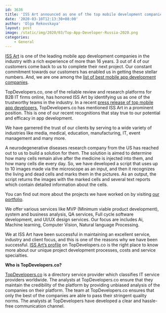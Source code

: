 ```yaml
---
id: 3636
title: 'ISS Art announced as one of the top mobile development companies of February 2020'
date: '2020-03-10T12:13:30+08:00'
author: 'Olga Rekovskaya'
layout: post
image: /static/img/2020/03/Top-App-Developer-Russia-2020.png
categories:
    - General
---
```


[ISS Art](https://issart.com) is one of the leading mobile app development companies in the industry with a rich experience of more than 16 years. 3 out of 4 of our customers come back to us to complete their next project. Our constant commitment towards our customers has enabled us in getting these stellar numbers. And, we are one among the [list of best mobile app development companies](https://www.topdevelopers.co/directory/mobile-app-developers).

TopDevelopers.co, one of the reliable review and research platforms for B2B IT firms online, has honored ISS Art by identifying us as one of the trustworthy teams in the industry. In a recent [press release of top mobile app developers](https://www.topdevelopers.co/press-releases/leading-mobile-app-developers-february-2020), TopDevelopers.co has mentioned ISS Art in a prominent position. This is one of our recent recognitions that stay true to our potential and efficacy in app development.

We have garnered the trust of our clients by serving to a wide variety of industries like media, medical, education, manufacturing, IT, event management and many more.

A neurodegenerative diseases research company from the US has reached out to us to build a solution for them. The solution is aimed to determine how many cells remain alive after the medicine is injected into them, and how many cells die every day. So, we have developed a script that uses up to 10 images made via the microscope as an input, and then it recognizes the living and dead cells and marks them in the pictures. As an output, the script returns the images with the marked cells and several text reports which contain detailed information about the cells.

You can find out more about the projects we have worked on by visiting [our portfolio](https://issart.com/portfolio/).

We offer various services like MVP (Minimum viable product development), system and business analysis, QA services, Full cycle software development, and UI/UX design services. Our focus are includes Ai, Machine learning, Computer Vision, Natural language Processing.

We at ISS Art have been successful in maintaining an excellent service, industry and client focus, and this is one of the reasons why we have been successful. [ISS Art’s profile](https://www.topdevelopers.co/profile/iss-art-llc) on TopDevelopers.co is the right place to know more about our unique project development processes, costs and service specialties.

**Who is TopDevelopers.co?**

[TopDevelopers.co](https://www.topdevelopers.co) is a directory service provider which classifies IT service providers worldwide. The analysts at TopDevelopers.co ensure that they maintain the credibility of the platform by providing unbiased analysis of the companies on their platform. The team at TopDevelopers.co ensures that only the best of the companies are able to pass their stringent quality norms. The analysts at TopDevelopers have developed a clear and hassle-free communication channel.